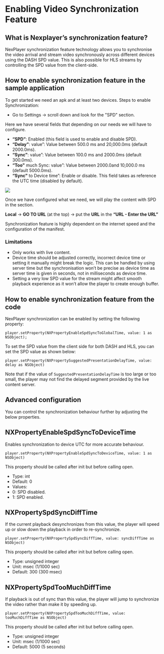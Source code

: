 # Enabling Video Synchronization Feature
## What is Nexplayer’s synchronization feature?

NexPlayer synchronization feature technology allows you to synchronise the video arrival and stream video synchronously across different devices using the DASH SPD value. This is also possible for HLS streams by controlling the SPD value from the client-side.
## How to enable synchronization feature in the sample application

To get started we need an apk and at least two devices. 
Steps to enable Synchronization:

- Go to Settings → scroll down and look for the "SPD" section.

Here we have several fields that depending on our needs we will have to configure.

- **“SPD”**: Enabled (this field is used to enable and disable SPD).
- **“Delay"**: value”: Value between 500.0 ms and 20,000.0ms (default 2000.0ms).
- **“Sync"**: value”: Value between 100.0 ms and 2000.0ms (default 300.0ms).
- **“Too"** much Sync: value”: Value between 2000.0and 10,000.0 ms (default 5000.0ms).
- **“Sync"** to Device time”: Enable or disable. This field takes as reference the UTC time (disabled by default).


![](https://github.com/NexPlayer/iOS-SDK/blob/master/asset/image1.JPG)





Once we have configured what we need, we will play the content with SPD in the section.

**Local** → **GO TO URL** (at the top) → put the **URL** in the **“URL - Enter the URL”**

Synchronization feature is highly dependent on the internet speed and the configuration of the manifest.

### Limitations

- Only works with live content.
- Device time should be adjusted correctly, incorrect device time or setting it manually might break the logic. This can be handled by using server time but the synchronisation won’t be precise as device time as server time is given in seconds, not in milliseconds as device time.
- Setting a very low SPD value for the stream might affect smooth playback experience as it won’t allow the player to create enough buffer.

## How to enable synchronization feature from the code
NexPlayer synchronization can be enabled by setting the following property:

`player.setProperty(NXPropertyEnableSpdSyncToGlobalTime, value: 1 as NSObject);`

To set the SPD value from the client side for both DASH and HLS, you can set the SPD value as shown below:

`player.setProperty(NXPropertySuggestedPresentationDelayTime, value: delay as NSObject)`

Note that if the value of `SuggestedPresentationDelayTime` is too large or too small, the player may not find the delayed segment provided by the live content server.
 
## Advanced configuration

You can control the synchronization behaviour further by adjusting the below properties.
 
 
## NXPropertyEnableSpdSyncToDeviceTime

Enables synchronization to device UTC for more accurate behaviour.

`player.setProperty(NXPropertyEnableSpdSyncToDeviceTime, value: 1 as NSObject)`

This property should be called after init but before calling open.

- Type: int
- Default: 0
- Values:
 - 0: SPD disabled.
 - 1: SPD enabled.

## NXPropertySpdSyncDiffTime

If the current playback desynchronizes from this value, the player will speed up or slow down the playback in order to re-synchronize.

`player.setProperty(NXPropertySpdSyncDiffTime, value: syncDiffTime as NSObject)`

This property should be called after init but before calling open.

- Type: unsigned integer
- Unit: msec (1/1000 sec)
- Default: 300 (300 msec)
 
## NXPropertySpdTooMuchDiffTime
If playback is out of sync than this value, the player will jump to synchronize the video rather than make it by speeding up.

`player.setProperty(NXPropertySpdTooMuchDiffTime, value: tooMuchDiffTime as NSObject)`

This property should be called after init but before calling open.

- Type: unsigned integer
- Unit: msec (1/1000 sec)
- Default: 5000 (5 seconds)
